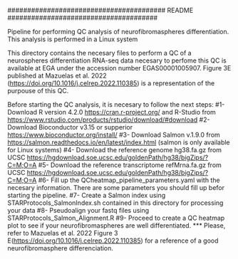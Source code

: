 ######################################## README ######################################

Pipeline for performing QC analysis of neurofibromaspheres differentiation.
This analysis is performed in a Linux system

 This directory contains the necesary files to perform a QC of a neurospheres differentiation
 RNA-seq data necesary to perfome this QC is available at EGA under the accession number EGAS00001005907.
 Figure 3E published at Mazuelas et al. 2022 (https://doi.org/10.1016/j.celrep.2022.110385) is a representation of the purpouse of this QC.

 Before starting the QC analysis, it is necesary to follow the next steps:
 #1- Download R version 4.2.0 https://cran.r-project.org/ and R-Studio from https://www.rstudio.com/products/rstudio/download/#download 
 #2- Download Bioconductor v3.15 or supperior https://www.bioconductor.org/install/
 #3- Download Salmon v.1.9.0 from https://salmon.readthedocs.io/en/latest/index.html (salmon is only available for Linux systems)
 #4- Download the reference genome hg38.fa.gz from UCSC https://hgdownload.soe.ucsc.edu/goldenPath/hg38/bigZips/?C=M;O=A
 #5- Download the reference transcriptome refMrna.fa.gz from UCSC https://hgdownload.soe.ucsc.edu/goldenPath/hg38/bigZips/?C=M;O=A
 #6- Fill up the QCheatmap_pipeline_parameters.yaml with the necesary information. There are some parameters you should fill up befor starting the pipeline.
 #7- Create a Salmon index using STARProtocols_SalmonIndex.sh contained in this directory for processing your data
 #8- Pseudoalign your fastq files using  STARProtocols_Salmon_Alignment.R
 #9- Proceed to create a QC heatmap plot to see if your neurofibromaspheres are well differentiated. 
 *** Please, refer to Mazuelas et al. 2022 Figure 3 E(https://doi.org/10.1016/j.celrep.2022.110385) for a reference of a good neurofibromasphere differenciation.